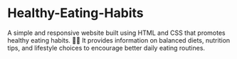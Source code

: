 # Healthy-Eating-Habits
A simple and responsive website built using HTML and CSS that promotes healthy eating habits. 🍎🥦 It provides information on balanced diets, nutrition tips, and lifestyle choices to encourage better daily eating routines.
